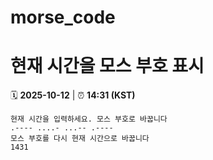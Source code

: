 # morse_code
# 현재 시간을 모스 부호 표시
<!-- MORSE_TIME_START -->
🗓️ **2025-10-12** | ⏰ **14:31 (KST)**

```
현재 시간을 입력하세요. 모스 부호로 바꿉니다
.---- ....- ...-- .----
모스 부호를 다시 현재 시간으로 바꿉니다
1431
```
<!-- MORSE_TIME_END -->
